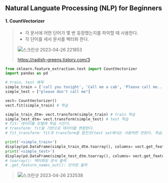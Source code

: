 ## Natural Languate Processing (NLP) for Beginners
#### 1. CountVectorizer
>* 각 문서에 어떤 단어가 몇 번 등장했는지를 파악할 때 사용한다.
>* 각 단어를 세서 문서를 벡터화 한다.
>
> ![스크린샷 2023-04-26 221853](https://user-images.githubusercontent.com/77867734/234592424-d171e7f0-42c4-4af8-926d-4f8ef895b61c.png)
>
> https://radish-greens.tistory.com/3
```python
from sklearn.feature_extraction.text import CountVectorizer
import pandas as pd

# train, test 예제
simple_train = ['call you tonight', 'Call me a cab', 'Please call me... PLEASE!']
simple_test = ["please don't call me"]

vect= CountVectorizer()
vect.fit(simple_train) # 학습

simple_train_dtm= vect.transform(simple_train) # train 학습
simple_test_dtm= vect.transform(simple_test) # test 학습
# fit: 데이터를 모델에 학습 시킨다.
# transform: fit을 기반으로 데이터를 변환한다.
# fit_transform: fit과 transform을 합친것(test set에서는 사용하면 안된다. 학습과 변환이 동시에 일어나기 때문)

print('<simple_train>')
display(pd.DataFrame(simple_train_dtm.toarray(), columns= vect.get_feature_names_out()))
print('<simple_test>')
display(pd.DataFrame(simple_test_dtm.toarray(), columns= vect.get_feature_names_out()))
# toarray(): 벡터화된 문서 출력
# .get_feature_names_out(): 단어장 출력
```
> ![스크린샷 2023-04-26 232538](https://user-images.githubusercontent.com/77867734/234606913-e5569ea4-11a1-4996-b1a0-4720a7352395.png)
